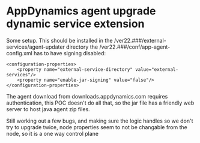 # AppDynamics agent upgrade dynamic service extension

Some setup. This should be installed in the <agent install dir>/ver22.###/external-services/agent-updater directory
the <agent intall dir>/ver22.###/conf/app-agent-config.xml has to have signing disabled:

    <configuration-properties>
        <property name="external-service-directory" value="external-services"/>
        <property name="enable-jar-signing" value="false"/>
    </configuration-properties>


The agent download from downloads.appdynamics.com requires authentication, this POC doesn't do all that, so the jar file has a friendly web server to host java agent zip files.

Still working out a few bugs, and making sure the logic handles so we don't try to upgrade twice, node properties seem to not be changable from the node, so it is a one way control plane

